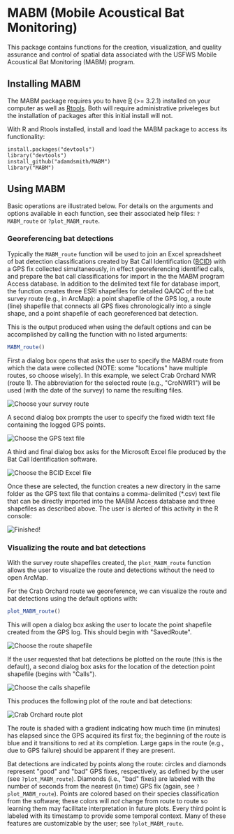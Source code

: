 MABM (Mobile Acoustical Bat Monitoring)
=======================================

This package contains functions for the creation, visualization, and quality assurance and control of spatial data associated with the USFWS Mobile Acoustical Bat Monitoring (MABM) program.

Installing MABM
---------------

The MABM package requires you to have [R](https://www.r-project.org/) (\>= 3.2.1) installed on your computer as well as [Rtools](https://cran.r-project.org/bin/windows/Rtools/). Both will require administrative priveleges but the installation of packages after this initial install will not.

With R and Rtools installed, install and load the MABM package to access its functionality:

    install.packages("devtools")
    library("devtools")
    install_github("adamdsmith/MABM")
    library("MABM")

Using MABM
----------

Basic operations are illustrated below. For details on the arguments and options available in each function, see their associated help files: `?MABM_route` or `?plot_MABM_route`.

### Georeferencing bat detections

Typically the `MABM_route` function will be used to join an Excel spreadsheet of bat detection classifications created by Bat Call Identification ([BCID](http://www.batcallid.com)) with a GPS fix collected simultaneously, in effect georeferencing identified calls, and prepare the bat call classifications for import in the the MABM program Access database. In addition to the delimited text file for database import, the function creates three ESRI shapefiles for detailed QA/QC of the bat survey route (e.g., in ArcMap): a point shapefile of the GPS log, a route (line) shapefile that connects all GPS fixes chronologically into a single shape, and a point shapefile of each georeferenced bat detection.

This is the output produced when using the default options and can be accomplished by calling the function with no listed arguments:

``` r
MABM_route()
```

First a dialog box opens that asks the user to specify the MABM route from which the data were collected (NOTE: some "locations" have multiple routes, so choose wisely). In this example, we select Crab Orchard NWR (route 1). The abbreviation for the selected route (e.g., "CroNWR1") will be used (with the date of the survey) to name the resulting files.

![Choose your survey route](./README-figs/choose_route.png)

A second dialog box prompts the user to specify the fixed width text file containing the logged GPS points.

![Choose the GPS text file](./README-figs/choose_GPS.png)

A third and final dialog box asks for the Microsoft Excel file produced by the Bat Call Identification software.

![Choose the BCID Excel file](./README-figs/choose_BCID.png)

Once these are selected, the function creates a new directory in the same folder as the GPS text file that contains a comma-delimited (\*.csv) text file that can be directly imported into the MABM Access database and three shapefiles as described above. The user is alerted of this activity in the R console:

![Finished!](./README-figs/all_done.png)

### Visualizing the route and bat detections

With the survey route shapefiles created, the `plot_MABM_route` function allows the user to visualize the route and detections without the need to open ArcMap.

For the Crab Orchard route we georeference, we can visualize the route and bat detections using the default options with:

``` r
plot_MABM_route()
```

This will open a dialog box asking the user to locate the point shapefile created from the GPS log. This should begin with "SavedRoute".

![Choose the route shapefile](./README-figs/choose_shapefile.png)

If the user requested that bat detections be plotted on the route (this is the default), a second dialog box asks for the location of the detection point shapefile (begins with "Calls").

![Choose the calls shapefile](./README-figs/choose_calls_shapefile.png)

This produces the following plot of the route and bat detections:

![Crab Orchard route plot](./README-figs/plot_output.png)

The route is shaded with a gradient indicating how much time (in minutes) has elapsed since the GPS acquired its first fix; the beginning of the route is blue and it transitions to red at its completion. Large gaps in the route (e.g., due to GPS failure) should be apparent if they are present.

Bat detections are indicated by points along the route: circles and diamonds represent "good" and "bad" GPS fixes, respectively, as defined by the user (see `?plot_MABM_route`). Diamonds (i.e., "bad" fixes) are labeled with the number of seconds from the nearest (in time) GPS fix (again, see `?plot_MABM_route`). Points are colored based on their species classification from the software; these colors will *not* change from route to route so learning them may facilitate interpretation in future plots. Every third point is labeled with its timestamp to provide some temporal context. Many of these features are customizable by the user; see `?plot_MABM_route`.
